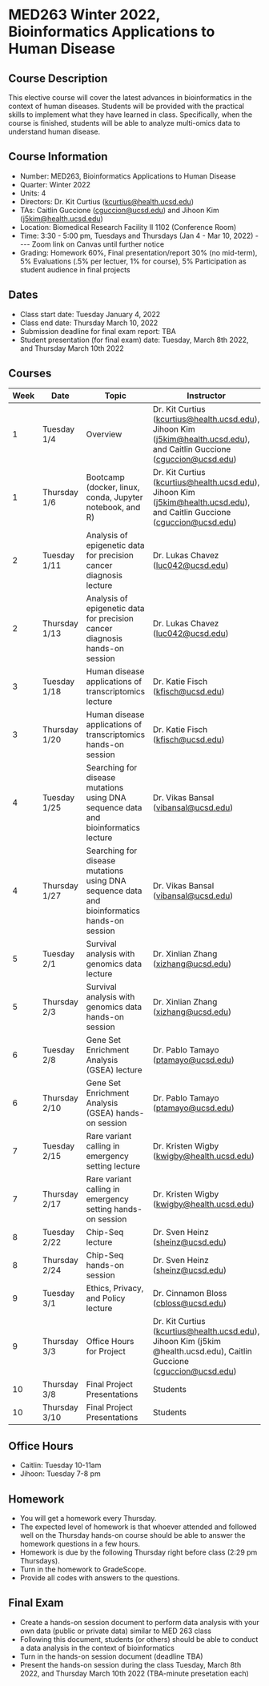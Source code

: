 
# MED263 Winter 2022, Bioinformatics Applications to Human Disease

## Course Description
This elective course will cover the latest advances in bioinformatics in the context of human diseases. Students will be provided with the practical skills to implement what they have learned in class. Specifically, when the course is finished, students will be able to analyze multi-omics data to understand human disease.


## Course Information
* Number: MED263, Bioinformatics Applications to Human Disease
* Quarter: Winter 2022
* Units: 4
* Directors: Dr. Kit Curtius (kcurtius@health.ucsd.edu)
* TAs: Caitlin Guccione (cguccion@ucsd.edu) and Jihoon Kim (j5kim@health.ucsd.edu)
* Location: Biomedical Research Facility II 1102 (Conference Room)
* Time: 3:30 - 5:00 pm, Tuesdays and Thursdays (Jan 4 - Mar 10, 2022) ---- Zoom link on Canvas until further notice
* Grading: Homework 60%, Final presentation/report 30% (no mid-term), 5% Evaluations (.5% per lectuer, 1% for course), 5% Participation as student audience in final projects 

## Dates
* Class start date: Tuesday January 4, 2022
* Class end date: Thursday March 10, 2022
* Submission deadline for final exam report: TBA
* Student presentation (for final exam) date: Tuesday, March 8th 2022, and Thursday March 10th 2022

## Courses
| Week | Date                          | Topic                                            | Instructor |
|------|-------------------------------|--------------------------------------------------|------------|
| 1    | Tuesday  1/4  | Overview   | Dr. Kit Curtius (kcurtius@health.ucsd.edu), Jihoon Kim (j5kim@health.ucsd.edu), and Caitlin Guccione (cguccion@ucsd.edu) |
| 1    | Thursday 1/6 | Bootcamp (docker, linux, conda, Jupyter notebook, and R)  | Dr. Kit Curtius (kcurtius@health.ucsd.edu), Jihoon Kim (j5kim@health.ucsd.edu), and Caitlin Guccione (cguccion@ucsd.edu) |
| 2    | Tuesday  1/11 | Analysis of epigenetic data for precision cancer diagnosis lecture| Dr. Lukas Chavez (luc042@ucsd.edu)|
| 2    | Thursday 1/13 |Analysis of epigenetic data for precision cancer diagnosis hands-on session | Dr. Lukas Chavez (luc042@ucsd.edu)|
| 3    | Tuesday  1/18  | Human disease applications of transcriptomics lecture            | Dr. Katie Fisch (kfisch@ucsd.edu)|
| 3    | Thursday 1/20 | Human disease applications of transcriptomics hands-on session   | Dr. Katie Fisch (kfisch@ucsd.edu)|
| 4    | Tuesday  1/25  | Searching for disease mutations using DNA sequence data and bioinformatics lecture | Dr. Vikas Bansal (vibansal@ucsd.edu) |
| 4    | Thursday 1/27   | Searching for disease mutations using DNA sequence data and bioinformatics hands-on session | Dr. Vikas Bansal (vibansal@ucsd.edu) |
| 5    | Tuesday  2/1 | Survival analysis with genomics data lecture          | Dr. Xinlian Zhang (xizhang@ucsd.edu)|
| 5    | Thursday 2/3 | Survival analysis with genomics data hands-on session | Dr. Xinlian Zhang (xizhang@ucsd.edu)|
| 6    | Tuesday  2/8 |  Gene Set Enrichment Analysis (GSEA) lecture          | Dr. Pablo Tamayo (ptamayo@ucsd.edu)|
| 6    | Thursday 2/10  | Gene Set Enrichment Analysis (GSEA) hands-on session | Dr. Pablo Tamayo (ptamayo@ucsd.edu)|
| 7    | Tuesday  2/15  | Rare variant calling in emergency setting lecture            | Dr. Kristen Wigby (kwigby@health.ucsd.edu)|
| 7    | Thursday 2/17  | Rare variant calling in emergency setting  hands-on session | Dr. Kristen Wigby (kwigby@health.ucsd.edu) |
| 8    | Tuesday  2/22  | Chip-Seq lecture            | Dr. Sven Heinz (sheinz@ucsd.edu)|
| 8    | Thursday 2/24  | Chip-Seq hands-on session | Dr. Sven Heinz (sheinz@ucsd.edu)|
| 9    | Tuesday  3/1  | Ethics, Privacy, and Policy lecture          | Dr. Cinnamon Bloss (cbloss@ucsd.edu) |
| 9    | Thursday 3/3   | Office Hours for Project | Dr. Kit Curtius (kcurtius@health.ucsd.edu), Jihoon Kim (j5kim @health.ucsd.edu), Caitlin Guccione (cguccion@ucsd.edu) |
| 10    | Thursday 3/8   |Final Project Presentations | Students |
| 10    | Thursday 3/10   | Final Project Presentations | Students |


## Office Hours
* Caitlin: Tuesday 10-11am
* Jihoon: Tuesday 7-8 pm



## Homework
* You will get a homework every Thursday.
* The expected level of homework is that whoever attended and followed well on the Thursday hands-on course should be able to answer the homework questions in a few hours.
* Homework is due by the following Thursday right before class (2:29 pm Thursdays).
* Turn in the homework to GradeScope.
* Provide all codes with answers to the questions.



## Final Exam
* Create a hands-on session document to perform data analysis with your own data (public or private data) similar to MED 263 class
* Following this document, students (or others) should be able to conduct a data analysis in the context of bioinformatics
* Turn in the hands-on session document (deadline  TBA)
* Present the hands-on session during the class Tuesday, March 8th 2022, and Thursday March 10th 2022 (TBA-minute presetation each)
